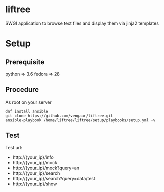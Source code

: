 # liftree
SWGI application to browse text files and display them via jinja2 templates

# Setup

## Prerequisite

python => 3.6
fedora => 28

## Procedure
As root on your server

~~~~
dnf install ansible
git clone https://github.com/vengaar/liftree.git
ansible-playbook /home/liftree/liftree/setup/playbooks/setup.yml -v
~~~~

## Test
Test url:

* http://{your_ip}/info
* http://{your_ip}/mock
* http://{your_ip}/mock?query=an
* http://{your_ip}/search
* http://{your_ip}/search?query=data/test
* http://{your_ip}/show
